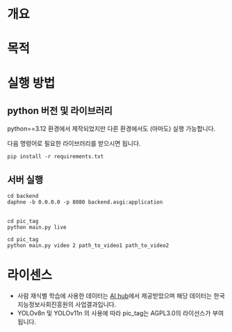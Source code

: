 


# 개요

# 목적

# 실행 방법


## python 버전 및 라이브러리
python==3.12 환경에서 제작되었지만 다른 환경에서도 (아마도) 실행 가능합니다.

다음 명령어로 필요한 라이브러리를 받으시면 됩니다.
```
pip install -r requirements.txt
```

## 서버 실행

```
cd backend
daphne -b 0.0.0.0 -p 8080 backend.asgi:application
```

##
```
cd pic_tag
python main.py live
```


```
cd pic_tag
python main.py video 2 path_to_video1 path_to_video2
```




# 라이센스

 - 사람 재식별 학습에 사용한 데이터는 [AI hub](https://aihub.or.kr/)에서 제공받았으며 해당 데이터는 한국지능정보사회진흥원의 사업결과입니다.
 - YOLOv8n 및 YOLOv11n 의 사용에 따라 pic_tag는 AGPL3.0의 라이선스가 부여됩니다.